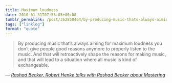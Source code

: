 ```yaml
---
title: Maximum loudness
date: 2010-01-31T07:53:05+00:00
tumblr_permalink: /post/362850464/by-producing-music-thats-always-aiming-for
tags: ["linklog"]
format: "quote"
---
```


> By producing music that&rsquo;s always aiming for maximum loudness you don&rsquo;t give people good reasons anymore to properly listen to the music. And that will retroactively shape the reasons for making music, and that will lead to a situation where all music is kind of exchangeable.

— <cite>[Rashad Becker, _Robert Henke talks with Rashad Becker about Mastering_](http://www.monolake.de/interviews/mastering.html)</cite>
